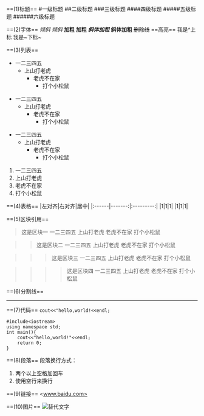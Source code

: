 ==(1)标题==
#一级标题
##二级标题
###三级标题
####四级标题
#####五级标题
######六级标题

==(2)字体==
*倾斜*
_倾斜_
**加粗**
__加粗__
***斜体加粗***
__斜体加粗__
~~删除线~~
==高亮==
我是^上标
我是~下标~

==(3)列表==
* 一二三四五
  * 上山打老虎
    * 老虎不在家
      * 打个小松鼠

+ 一二三四五
  + 上山打老虎
    + 老虎不在家
      + 打个小松鼠

- 一二三四五
  - 上山打老虎
    - 老虎不在家
      - 打个小松鼠

1. 一二三四五
2. 上山打老虎
3. 老虎不在家
4. 打个小松鼠
   
==(4)表格==
|左对齐|右对齐|居中|
|:------|-------:|:---------:|
|1|1|1|
|1|1|1|

==(5)区块引用==
>这是区块一
一二三四五
上山打老虎
老虎不在家
打个小松鼠

>>这是区块二
一二三四五
上山打老虎
老虎不在家
打个小松鼠

>>>这是区块三
一二三四五
上山打老虎
老虎不在家
打个小松鼠

>>>>这是区块四
一二三四五
上山打老虎
老虎不在家
打个小松鼠

==(6)分割线==

------
==(7)代码==
`cout<<"hello,world!<<endl;`
```
#include<iostream>
using namespace std;
int main(){
    cout<<"hello,world!"<<endl;
    return 0;
}
```
==(8)段落==
段落换行方式：
1. 两个以上空格加回车
2. 使用空行来换行

==(9)链接==
<www.baidu.com>

==(10)图片==
![替代文字](图片地址)
